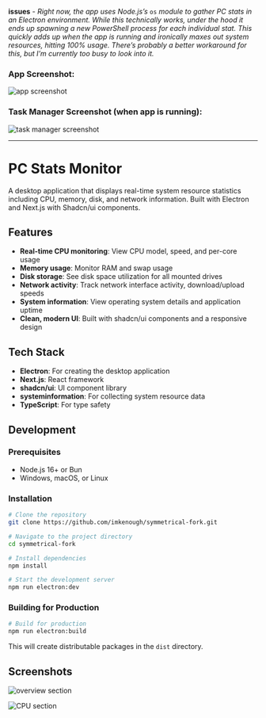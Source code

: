 **issues** - _Right now, the app uses Node.js’s_ `os` _module to gather PC stats in an Electron environment. While this technically works, under the hood it ends up spawning a new PowerShell process for each individual stat. This quickly adds up when the app is running and ironically maxes out system resources, hitting 100% usage. There’s probably a better workaround for this, but I’m currently too busy to look into it._

### App Screenshot: 
![app screenshot](https://github.com/user-attachments/assets/aca166ad-7242-466f-aa9a-6455e2744742)

### Task Manager Screenshot (when app is running):
![task manager screenshot](https://github.com/user-attachments/assets/caa46111-31ef-4d92-a3c4-f7534da3aeb4)

---
# PC Stats Monitor

A desktop application that displays real-time system resource statistics including CPU, memory, disk, and network information. Built with Electron and Next.js with Shadcn/ui components.

## Features

- **Real-time CPU monitoring**: View CPU model, speed, and per-core usage
- **Memory usage**: Monitor RAM and swap usage
- **Disk storage**: See disk space utilization for all mounted drives
- **Network activity**: Track network interface activity, download/upload speeds
- **System information**: View operating system details and application uptime
- **Clean, modern UI**: Built with shadcn/ui components and a responsive design

## Tech Stack

- **Electron**: For creating the desktop application
- **Next.js**: React framework
- **shadcn/ui**: UI component library
- **systeminformation**: For collecting system resource data
- **TypeScript**: For type safety

## Development

### Prerequisites

- Node.js 16+ or Bun
- Windows, macOS, or Linux

### Installation

```bash
# Clone the repository
git clone https://github.com/imkenough/symmetrical-fork.git

# Navigate to the project directory
cd symmetrical-fork

# Install dependencies
npm install

# Start the development server
npm run electron:dev
```

### Building for Production

```bash
# Build for production
npm run electron:build
```

This will create distributable packages in the `dist` directory.

## Screenshots

![overview section](https://github.com/user-attachments/assets/49a29123-a4df-4cf1-a95d-2dbbb4d668b3)

![CPU section](https://github.com/user-attachments/assets/e330006a-281a-40fe-a181-65dfcb1aa3d6)


